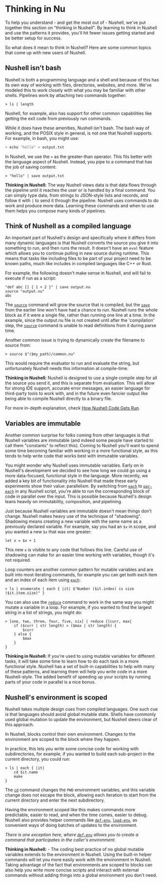 # Thinking in Nu

To help you understand - and get the most out of - Nushell, we've put together this section on "thinking in Nushell". By learning to think in Nushell and use the patterns it provides, you'll hit fewer issues getting started and be better setup for success.

So what does it mean to think in Nushell? Here are some common topics that come up with new users of Nushell.

## Nushell isn't bash

Nushell is both a programming language and a shell and because of this has its own way of working with files, directories, websites, and more. We've modeled this to work closely with what you may be familiar with other shells. Pipelines work by attaching two commands together:

```
> ls | length
```

Nushell, for example, also has support for other common capabilities like getting the exit code from previously run commands.

While it does have these amenities, Nushell isn't bash. The bash way of working, and the POSIX style in general, is not one that Nushell supports. For example, in bash, you might use:

```sh
> echo "hello" > output.txt
```

In Nushell, we use the `>` as the greater-than operator. This fits better with the language aspect of Nushell. Instead, you pipe to a command that has the job of saving content:

```
> "hello" | save output.txt
```

**Thinking in Nushell:** The way Nushell views data is that data flows through the pipeline until it reaches the user or is handled by a final command. You can simply type data, from strings to JSON-style lists and records, and follow it with `|` to send it through the pipeline. Nushell uses commands to do work and produce more data. Learning these commands and when to use them helps you compose many kinds of pipelines.

## Think of Nushell as a compiled language

An important part of Nushell's design and specifically where it differs from many dynamic languages is that Nushell converts the source you give it into something to run, and then runs the result. It doesn't have an `eval` feature which allows you to continue pulling in new source during runtime. This means that tasks like including files to be part of your project need to be known paths, much like includes in compiled languages like C++ or Rust.

For example, the following doesn't make sense in Nushell, and will fail to execute if run as a script:

```
"def abc [] { 1 + 2 }" | save output.nu
source "output.nu"
abc
```

The [`source`](/commands/docs/source.md) command will grow the source that is compiled, but the [`save`](/commands/docs/save.md) from the earlier line won't have had a chance to run. Nushell runs the whole block as if it were a single file, rather than running one line at a time. In the example, since the output.nu file is not created until after the 'compilation' step, the [`source`](/commands/docs/source.md) command is unable to read definitions from it during parse time.

Another common issue is trying to dynamically create the filename to source from:

```
> source $"($my_path)/common.nu"
```

This would require the evaluator to run and evaluate the string, but unfortunately Nushell needs this information at compile-time.

**Thinking in Nushell:** Nushell is designed to use a single compile step for all the source you send it, and this is separate from evaluation. This will allow for strong IDE support, accurate error messages, an easier language for third-party tools to work with, and in the future even fancier output like being able to compile Nushell directly to a binary file.

For more in-depth explanation, check [How Nushell Code Gets Run](how_nushell_code_gets_run.md).

## Variables are immutable

Another common surprise for folks coming from other languages is that Nushell variables are immutable (and indeed some people have started to call them "constants" to reflect this). Coming to Nushell you'll want to spend some time becoming familiar with working in a more functional style, as this tends to help write code that works best with immutable variables.

You might wonder why Nushell uses immutable variables. Early on in Nushell's development we decided to see how long we could go using a more data-focused, functional style in the language. More recently, we added a key bit of functionality into Nushell that made these early experiments show their value: parallelism. By switching from [`each`](/commands/docs/each.md) to [`par-each`](/commands/docs/par-each.md) in any Nushell script, you're able to run the corresponding block of code in parallel over the input. This is possible because Nushell's design leans heavily on immutability, composition, and pipelining.

Just because Nushell variables are immutable doesn't mean things don't change. Nushell makes heavy use of the technique of "shadowing". Shadowing means creating a new variable with the same name as a previously declared variable. For example, say you had an `$x` in scope, and you wanted a new `$x` that was one greater:

```
let x = $x + 1
```

This new `x` is visible to any code that follows this line. Careful use of shadowing can make for an easier time working with variables, though it's not required.

Loop counters are another common pattern for mutable variables and are built into most iterating commands, for example you can get both each item and an index of each item using [`each`](/commands/docs/each.md):

```
> ls | enumerate | each { |it| $"Number ($it.index) is size ($it.item.size)" }
```

You can also use the [`reduce`](/commands/docs/reduce.md) command to work in the same way you might mutate a variable in a loop. For example, if you wanted to find the largest string in a list of strings, you might do:

```
> [one, two, three, four, five, six] | reduce {|curr, max|
    if ($curr | str length) > ($max | str length) {
        $curr
    } else {
        $max
    }
}
```

**Thinking in Nushell:** If you're used to using mutable variables for different tasks, it will take some time to learn how to do each task in a more functional style. Nushell has a set of built-in capabilities to help with many of these patterns, and learning them will help you write code in a more Nushell-style. The added benefit of speeding up your scripts by running parts of your code in parallel is a nice bonus.

## Nushell's environment is scoped

Nushell takes multiple design cues from compiled languages. One such cue is that languages should avoid global mutable state. Shells have commonly used global mutation to update the environment, but Nushell steers clear of this approach.

In Nushell, blocks control their own environment. Changes to the environment are scoped to the block where they happen.

In practice, this lets you write some concise code for working with subdirectories, for example, if you wanted to build each sub-project in the current directory, you could run:

```
> ls | each { |it|
    cd $it.name
    make
}
```

The [`cd`](/commands/docs/cd.md) command changes the `PWD` environment variables, and this variable change does not escape the block, allowing each iteration to start from the current directory and enter the next subdirectory.

Having the environment scoped like this makes commands more predictable, easier to read, and when the time comes, easier to debug. Nushell also provides helper commands like [`def-env`](/commands/docs/def-env.md), [`load-env`](/commands/docs/load-env.md), as convenient ways of doing batches of updates to the environment.

_There is one exception here, where [`def-env`](/commands/docs/def-env.md) allows you to create a command that participates in the caller's environment._

**Thinking in Nushell:** - The coding best practice of no global mutable variables extends to the environment in Nushell. Using the built-in helper commands will let you more easily work with the environment in Nushell. Taking advantage of the fact that environments are scoped to blocks can also help you write more concise scripts and interact with external commands without adding things into a global environment you don't need.
